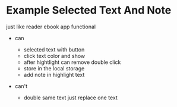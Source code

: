 # Example Selected Text And Note

just like reader ebook app functional

- can
  - selected text with button 
  - click text color and show
  - after hightlight can remove double click
  - store in the local storage
  - add note in highlight text

- can't
  - double same text just replace one text
